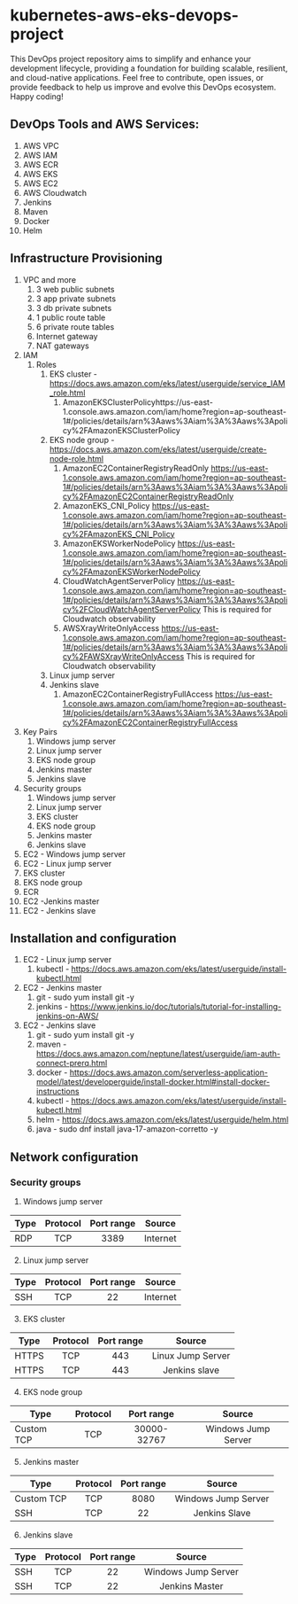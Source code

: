 # kubernetes-aws-eks-devops-project
This DevOps project repository aims to simplify and enhance your development lifecycle, providing a foundation for building scalable, resilient, and cloud-native applications. Feel free to contribute, open issues, or provide feedback to help us improve and evolve this DevOps ecosystem. Happy coding!

## DevOps Tools and AWS Services:

1. AWS VPC
2. AWS IAM
3. AWS ECR
4. AWS EKS
5. AWS EC2
6. AWS Cloudwatch
7. Jenkins
8. Maven
9. Docker
10. Helm

## Infrastructure Provisioning
1. VPC and more
    1. 3 web public subnets
    2. 3 app private subnets
    3. 3 db private subnets
    4. 1 public route table
    5. 6 private route tables
    6. Internet gateway
    7. NAT gateways
2. IAM 
    1. Roles
        1. EKS cluster - https://docs.aws.amazon.com/eks/latest/userguide/service_IAM_role.html 
            1. AmazonEKSClusterPolicyhttps://us-east-1.console.aws.amazon.com/iam/home?region=ap-southeast-1#/policies/details/arn%3Aaws%3Aiam%3A%3Aaws%3Apolicy%2FAmazonEKSClusterPolicy 
        2. EKS node group - https://docs.aws.amazon.com/eks/latest/userguide/create-node-role.html 
            1. AmazonEC2ContainerRegistryReadOnly https://us-east-1.console.aws.amazon.com/iam/home?region=ap-southeast-1#/policies/details/arn%3Aaws%3Aiam%3A%3Aaws%3Apolicy%2FAmazonEC2ContainerRegistryReadOnly 
            2. AmazonEKS_CNI_Policy https://us-east-1.console.aws.amazon.com/iam/home?region=ap-southeast-1#/policies/details/arn%3Aaws%3Aiam%3A%3Aaws%3Apolicy%2FAmazonEKS_CNI_Policy 
            3. AmazonEKSWorkerNodePolicy https://us-east-1.console.aws.amazon.com/iam/home?region=ap-southeast-1#/policies/details/arn%3Aaws%3Aiam%3A%3Aaws%3Apolicy%2FAmazonEKSWorkerNodePolicy 
            4. CloudWatchAgentServerPolicy https://us-east-1.console.aws.amazon.com/iam/home?region=ap-southeast-1#/policies/details/arn%3Aaws%3Aiam%3A%3Aaws%3Apolicy%2FCloudWatchAgentServerPolicy This is required for Cloudwatch observability
            5. AWSXrayWriteOnlyAccess https://us-east-1.console.aws.amazon.com/iam/home?region=ap-southeast-1#/policies/details/arn%3Aaws%3Aiam%3A%3Aaws%3Apolicy%2FAWSXrayWriteOnlyAccess This is required for Cloudwatch observability
        3. Linux jump server
        4. Jenkins slave
            1. AmazonEC2ContainerRegistryFullAccess https://us-east-1.console.aws.amazon.com/iam/home?region=ap-southeast-1#/policies/details/arn%3Aaws%3Aiam%3A%3Aaws%3Apolicy%2FAmazonEC2ContainerRegistryFullAccess 
3. Key Pairs
    1. Windows jump server
    2. Linux jump server
    3. EKS node group
    4. Jenkins master
    5. Jenkins slave
4. Security groups
    1. Windows jump server
    2. Linux jump server
    3. EKS cluster
    4. EKS node group
    5. Jenkins master
    6. Jenkins slave
5. EC2 - Windows jump server
6. EC2 - Linux jump server
7. EKS cluster
8. EKS node group
9. ECR
10. EC2 -Jenkins master
11. EC2 - Jenkins slave

## Installation and configuration

1. EC2 - Linux jump server
    1. kubectl - https://docs.aws.amazon.com/eks/latest/userguide/install-kubectl.html
2. EC2 - Jenkins master
    1. git - sudo yum install git -y
    2. jenkins - https://www.jenkins.io/doc/tutorials/tutorial-for-installing-jenkins-on-AWS/
3. EC2 - Jenkins slave
    1. git - sudo yum install git -y
    2. maven - https://docs.aws.amazon.com/neptune/latest/userguide/iam-auth-connect-prerq.html
    3. docker - https://docs.aws.amazon.com/serverless-application-model/latest/developerguide/install-docker.html#install-docker-instructions
    4. kubectl - https://docs.aws.amazon.com/eks/latest/userguide/install-kubectl.html
    5. helm - https://docs.aws.amazon.com/eks/latest/userguide/helm.html
    6. java - sudo dnf install java-17-amazon-corretto -y


## Network configuration

### Security groups

1. Windows jump server

| Type          | Protocol      | Port range      | Source              |     
| ------------- |:-------------:|:---------------:|:-------------------:|
| RDP           | TCP           | 3389            | Internet            |



2. Linux jump server


| Type          | Protocol      | Port range      | Source              |     
| ------------- |:-------------:|:---------------:|:-------------------:|
| SSH           | TCP           | 22              | Internet            |


3. EKS cluster


| Type          | Protocol      | Port range      | Source              |     
| ------------- |:-------------:|:---------------:|:-------------------:|
| HTTPS         | TCP           | 443             | Linux Jump Server   |
| HTTPS         | TCP           | 443             | Jenkins slave       |


4. EKS node group


| Type          | Protocol      | Port range      | Source              |     
| ------------- |:-------------:|:---------------:|:-------------------:|
| Custom TCP    | TCP           | 30000-32767     | Windows Jump Server |


5. Jenkins master


| Type          | Protocol      | Port range      | Source              |     
| ------------- |:-------------:|:---------------:|:-------------------:|
| Custom TCP    | TCP           | 8080            | Windows Jump Server |
| SSH           | TCP           | 22              | Jenkins Slave       |

6. Jenkins slave


| Type          | Protocol      | Port range      | Source              |     
| ------------- |:-------------:|:---------------:|:-------------------:|
| SSH           | TCP           | 22              | Windows Jump Server |
| SSH           | TCP           | 22              | Jenkins Master      |





